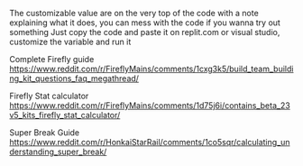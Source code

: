 The customizable value are on the very top of the code with a note explaining what it does, you can mess with the code if you wanna try out something
Just copy the code and paste it on replit.com or visual studio, customize the variable and run it

Complete Firefly guide
https://www.reddit.com/r/FireflyMains/comments/1cxg3k5/build_team_building_kit_questions_faq_megathread/

Firefly Stat calculator
https://www.reddit.com/r/FireflyMains/comments/1d75j6i/contains_beta_23v5_kits_firefly_stat_calculator/

Super Break Guide
https://www.reddit.com/r/HonkaiStarRail/comments/1co5sqr/calculating_understanding_super_break/
